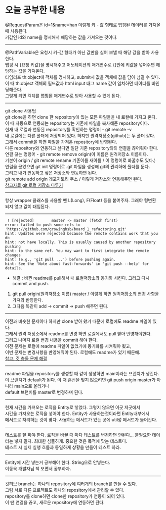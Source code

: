 # 오늘 공부한 내용
@RequestParam은 id=1&name=han 이렇게 키 - 값 형태로 맵핑된 데이터를 가져올 때 사용된다.   
키값인 id와 name을 명시해서 해당하는 값을 가져오는 것이다.
***
@PathVariable은 요청시 키-값 형태가 아닌 값만을 실어 보낼 때 해당 값을 받아 사용한다.     
맵핑 시 {요청 키값}을 명시해주고 어노테이션의 매개변수로 {}안에 키값을 넣어주면 해당하는 값을 가져온다.    
타임리프 th:object에 객체를 명시하고, submit시 값을 객체에 값을 담아 넘길 수 있다.   
이 때 th:object 객체의 필드값과 html input 태그 name 값이 일치하면 데이터를 바인딩해준다.       
그렇게 되면 객체를 맵핑된 매게변수로 받아 사용할 수 있게 된다.    
***    
git clone 사용법   
git clone을 하면 clone 한 repository에 있는 모든 파일들을 내 로컬에 가지고 온다.    
이 때 자동으로 연동되는 repository는 기존에 파일을 복사해준 repository이다.    
현재 내 로컬과 연동된 repository를 확인하는 명령어 - git remote -v    
내 로컬에는 다른 폴더에 저장되어 있다. 하지만 원격저장소(github)는 두 폴더 같다.      
그래서 commit을 하면 파일을 가져온 repository에 반영된다.   
다른 repository와 연동하고 싶다면 일단 기존 repository와의 연결을 끊어줘야 한다.    
연결 끊는 명령어 - git remote remove origin(이 이름은 원격저장소 이름이다.   
기본이 origin / git remote rename 기존이름 새이름 / 이 명령어로 바꿀수도 있다.)      
연결을 끊었으면 git init 명령어로 .git 파일을 생성해 git의 관리하에 폴더를 둔다.     
그리고 내가 연동하고 싶은 저장소와 연동하면 된다.    
git remote add origin 레포지토리 주소 / 이렇게 저장소와 연동해주면 된다.        
[참고자료 git 로컬 저장소 다루기](https://dololak.tistory.com/346?category=659755)      
***
항상 wrapper 클래스를 사용할 땐 L(Long), F(Float) 등을 붙여주자. 그래야 형변환 되지 않고 값이 대입된다.  
***
```
 ! [rejected]        master -> master (fetch first)
error: failed to push some refs to 'https://github.com/growinghsb/board_1_refactoring.git'
hint: Updates were rejected because the remote contains work that you do
hint: not have locally. This is usually caused by another repository pushing
hint: to the same ref. You may want to first integrate the remote changes
hint: (e.g., 'git pull ...') before pushing again.
hint: See the 'Note about fast-forwards' in 'git push --help' for details.
```
* 해결 : 바뀐 readme를 pull해서 내 로컬저장소와 동기화 시킨다. 그리고 다시 commit and push.    
1. git pull origin(원격저장소 이름) master / 이렇게 하면 원격저장소의 변경 사항을 가져와 반영한다.    
2. 그다음 똑같이 add -> commit -> push 해주면 된다.    
***
이전과 비슷한 문제이다 하지만 clone 받아 왔기 때문에 로컬에도 readme 파일이 있다.    
그래서 원격 저장소에서 readme를 변경 하면 로컬에서도 pull 받아 반영해야한다.   
그리고 나머지 로컬 변경 내용을 commit 해야 한다.        
이전 문제는 로컬에 readme 파일이 없었기에 동기화를 시켜줘야 됬고,        
이번 문제는 변경사항을 반영해줘야 된다. 로컬에도 readme가 있기 때문에.        
[참고, 깃 충돌 문제 해결](https://gamtoggi.tistory.com/83)     
***
readme 파일을 repository를 생성할 때 같이 생성하면 main이라는 브랜치가 생긴다.          
이 브랜치가 default가 된다. 이 때 혼선을 빚지 않으려면 git push origin master가 아니라 main으로 올리거나     
default 브랜치를 master로 변경하며 된다.    
***
현재 시간을 가져오는 로직을 Entity로 넣었다. 그렇지 않으면 이곳 저곳에서    
시간을 가져오는 로직을 넣어야 한다. Entity가 사용하는것이라면 Entity내부에서     
메서드로 처리하는 것이 맞다. 사용하는 메서드가 있는 곳에 util성 메서드가 들어간다.
***
테스트를 잘 짜야 한다. 로직을 바꿀 때 마다 테스트를 변경하면 안된다...
불필요한 데이터는 넣지 말자. 최대한 심플하게. 중요한 것은 목적에 맞는 테스트다.    
테스트 시 실제 실행 흐름과 동일하게 상황을 만들어 테스트 하라.
***
Entity에 시간 넣는거 공부해야 한다. String으로 안넣는다.   
이동욱 개발자님 책 보면서 공부하자.
***
깃허브 branch는 하나의 repository에 여러개의 branch를 만들 수 있다.      
그럼 서로 다른 프로젝트도 하나의 repository에서 관리할 수 있다.      
repository를 clone하면 clone한 repository가 연동이 되어 있다.    
이 땐 연결을 끊고, 새로운 repository에 연동하면 된다.
